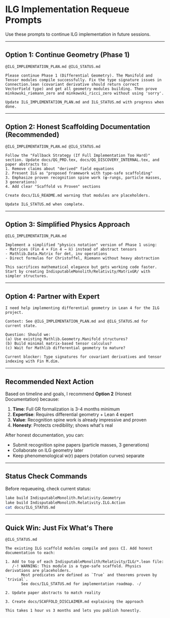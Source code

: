 # ILG Implementation Requeue Prompts

Use these prompts to continue ILG implementation in future sessions.

---

## Option 1: Continue Geometry (Phase 1)

```
@ILG_IMPLEMENTATION_PLAN.md @ILG_STATUS.md 

Please continue Phase 1 (Differential Geometry). The Manifold and Tensor modules compile successfully. Fix the type signature issues in Connection.lean (covariant derivative should return correct VectorField type) and get all geometry modules building. Then prove minkowski_riemann_zero and minkowski_ricci_zero without using 'sorry'.

Update ILG_IMPLEMENTATION_PLAN.md and ILG_STATUS.md with progress when done.
```

---

## Option 2: Honest Scaffolding Documentation (Recommended)

```
@ILG_IMPLEMENTATION_PLAN.md @ILG_STATUS.md

Follow the "Fallback Strategy (If Full Implementation Too Hard)" section. Update docs/QG_PRD.tex, docs/QG_DISCOVERY_INTERNAL.tex, and paper abstracts to:
1. Remove claims about "derived" field equations
2. Present ILG as "proposed framework with type-safe scaffolding"  
3. Emphasize proven recognition spine work (φ-rungs, particle masses, 3 generations)
4. Add clear "Scaffold vs Proven" sections

Create docs/ILG_README.md warning that modules are placeholders.

Update ILG_STATUS.md when complete.
```

---

## Option 3: Simplified Physics Approach

```
@ILG_IMPLEMENTATION_PLAN.md

Implement a simplified "physics notation" version of Phase 1 using:
- Matrices (Fin 4 × Fin 4 → ℝ) instead of abstract tensors
- Mathlib.Data.Matrix for det, inv operations  
- Direct formulas for Christoffel, Riemann without heavy abstraction

This sacrifices mathematical elegance but gets working code faster. Start by creating IndisputableMonolith/Relativity/MatrixGR/ with simpler structures.
```

---

## Option 4: Partner with Expert

```
I need help implementing differential geometry in Lean 4 for the ILG project. 

Context: See @ILG_IMPLEMENTATION_PLAN.md and @ILG_STATUS.md for current state.

Question: Should we:
(a) Use existing Mathlib.Geometry.Manifold structures?
(b) Build minimal matrix-based tensor calculus?
(c) Wait for Mathlib differential geometry to mature?

Current blocker: Type signatures for covariant derivatives and tensor indexing with Fin M.dim.
```

---

## Recommended Next Action

Based on timeline and goals, I recommend **Option 2** (Honest Documentation) because:

1. **Time**: Full GR formalization is 3-4 months minimum
2. **Expertise**: Requires differential geometry + Lean 4 expert
3. **Value**: Recognition spine work is already impressive and proven
4. **Honesty**: Protects credibility; shows what's real

After honest documentation, you can:
- Submit recognition spine papers (particle masses, 3 generations)
- Collaborate on ILG geometry later
- Keep phenomenological w(r) papers (rotation curves) separate

---

## Status Check Commands

Before requeueing, check current status:

```bash
lake build IndisputableMonolith.Relativity.Geometry
lake build IndisputableMonolith.Relativity.ILG.Action  
cat docs/ILG_STATUS.md
```

---

## Quick Win: Just Fix What's There

```
@ILG_STATUS.md

The existing ILG scaffold modules compile and pass CI. Add honest documentation to each:

1. Add to top of each IndisputableMonolith/Relativity/ILG/*.lean file:
   /-! WARNING: This module is a type-safe scaffold. Physics derivations are placeholders.
       Most predicates are defined as `True` and theorems proven by `trivial`.
       See docs/ILG_STATUS.md for implementation roadmap. -/

2. Update paper abstracts to match reality

3. Create docs/SCAFFOLD_DISCLAIMER.md explaining the approach

This takes 1 hour vs 3 months and lets you publish honestly.
```
